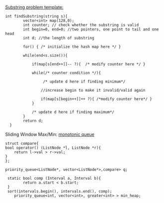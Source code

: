 
[Substring problem template:](https://leetcode.com/problems/minimum-window-substring/discuss/26808/Here-is-a-10-line-template-that-can-solve-most-'substring'-problems)
```
int findSubstring(string s){
        vector<int> map(128,0);
        int counter; // check whether the substring is valid
        int begin=0, end=0; //two pointers, one point to tail and one  head
        int d; //the length of substring

        for() { /* initialize the hash map here */ }

        while(end<s.size()){

            if(map[s[end++]]-- ?){  /* modify counter here */ }

            while(/* counter condition */){ 
                 
                 /* update d here if finding minimum*/

                //increase begin to make it invalid/valid again
                
                if(map[s[begin++]]++ ?){ /*modify counter here*/ }
            }  

            /* update d here if finding maximum*/
        }
        return d;
  }
```

Sliding Window Max/Min: [monotonic queue ](https://leetcode.com/problems/sliding-window-maximum/discuss/65885/This-is-a-typical-monotonic-queue-problem)

```
struct compare{
bool operator() (ListNode *l, ListNode *r){
    return l->val > r->val;
}
};

priority_queue<ListNode*, vector<ListNode*>,compare> q;
```

```
 static bool comp (Interval a, Interval b){
 		return a.start < b.start;
 }
 sort(intervals.begin(), intervals.end(), comp);
    priority_queue<int, vector<int>, greater<int> > min_heap;
 ```
